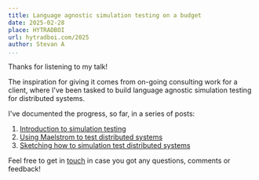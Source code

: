 ```yaml
---
title: Language agnostic simulation testing on a budget
date: 2025-02-28
place: HYTRADBOI
url: hytradboi.com/2025
author: Stevan A
...
```


Thanks for listening to my talk!

The inspiration for giving it comes from on-going consulting work for a client,
where I've been tasked to build language agnostic simulation testing for
distributed systems.

I've documented the progress, so far, in a series of posts:

1. [Introduction to simulation
   testing](https://stevana.github.io/introduction_to_simulation_testing.html)
2. [Using Maelstrom to test distributed
   systems](https://stevana.github.io/using_maelstrom_to_test_distributed_systems.html)
3. [Sketching how to simulation test distributed
   systems](https://stevan.github.io/sketching_how_to_simulation_test_distributed_systems.html)

Feel free to get in [touch](https://stevana.github.io/about.html) in case you
got any questions, comments or feedback!
